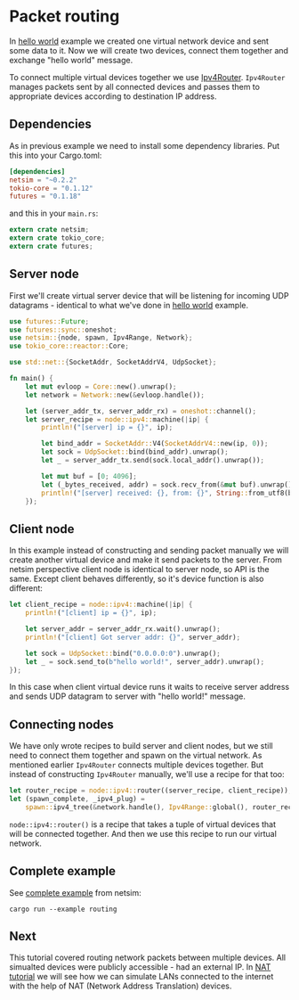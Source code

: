 # Packet routing

In [hello world](02_hellow_world.md) example we created one virtual network
device and sent some data to it. Now we will create two devices, connect them
together and exchange "hello world" message.

To connect multiple virtual devices together we use
[Ipv4Router](https://docs.rs/netsim/0.2.2/netsim/device/ipv4/struct.Ipv4Router.html).
`Ipv4Router` manages packets sent by all connected devices and passes them
to appropriate devices according to destination IP address.

## Dependencies

As in previous example we need to install some dependency libraries. Put this
into your Cargo.toml:

```toml
[dependencies]
netsim = "~0.2.2"
tokio-core = "0.1.12"
futures = "0.1.18"
```

and this in your `main.rs`:

```rust
extern crate netsim;
extern crate tokio_core;
extern crate futures;
```

## Server node

First we'll create virtual server device that will be listening for incoming
UDP datagrams - identical to what we've done in [hello world](02_hello_world.md)
example.

```rust
use futures::Future;
use futures::sync::oneshot;
use netsim::{node, spawn, Ipv4Range, Network};
use tokio_core::reactor::Core;

use std::net::{SocketAddr, SocketAddrV4, UdpSocket};

fn main() {
    let mut evloop = Core::new().unwrap();
    let network = Network::new(&evloop.handle());

    let (server_addr_tx, server_addr_rx) = oneshot::channel();
    let server_recipe = node::ipv4::machine(|ip| {
        println!("[server] ip = {}", ip);

        let bind_addr = SocketAddr::V4(SocketAddrV4::new(ip, 0));
        let sock = UdpSocket::bind(bind_addr).unwrap();
        let _ = server_addr_tx.send(sock.local_addr().unwrap());

        let mut buf = [0; 4096];
        let (_bytes_received, addr) = sock.recv_from(&mut buf).unwrap();
        println!("[server] received: {}, from: {}", String::from_utf8(buf.to_vec()).unwrap(), addr);
    });
```

## Client node

In this example instead of constructing and sending packet manually we will
create another virtual device and make it send packets to the server.
From netsim perspective client node is identical to server node, so API is
the same. Except client behaves differently, so it's device function is
also different:

```rust
let client_recipe = node::ipv4::machine(|ip| {
    println!("[client] ip = {}", ip);

    let server_addr = server_addr_rx.wait().unwrap();
    println!("[client] Got server addr: {}", server_addr);

    let sock = UdpSocket::bind("0.0.0.0:0").unwrap();
    let _ = sock.send_to(b"hello world!", server_addr).unwrap();
});
```

In this case when client virtual device runs it waits to receive server
address and sends UDP datagram to server with "hello world!" message.

## Connecting nodes

We have only wrote recipes to build server and client nodes, but we still need
to connect them together and spawn on the virtual network. As mentioned earlier
`Ipv4Router` connects multiple devices together. But instead of constructing
`Ipv4Router` manually, we'll use a recipe for that too:

```rust
let router_recipe = node::ipv4::router((server_recipe, client_recipe));
let (spawn_complete, _ipv4_plug) =
    spawn::ipv4_tree(&network.handle(), Ipv4Range::global(), router_recipe);
```

`node::ipv4::router()` is a recipe that takes a tuple of virtual devices that
will be connected together. And then we use this recipe to run our virtual
network.

## Complete example

See [complete example](../examples/routing.rs) from netsim:

```shell
cargo run --example routing
```

## Next

This tutorial covered routing network packets between multiple devices.
All simualted devices were publicly accessible - had an external IP.
In [NAT tutorial](04_nat.md) we will see how we can simulate LANs connected
to the internet with the help of NAT (Network Address Translation) devices.
